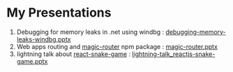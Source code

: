 My Presentations
==============

 1. Debugging for memory leaks in .net using windbg : [debugging-memory-leaks-windbg.pptx](https://github.com/benhurdavies/presentations/blob/master/debugging-memory-leaks-windbg.pptx)
 2. Web apps routing and [magic-router](https://github.com/benhurdavies/magic-router) npm package : [magic-router.pptx](https://github.com/benhurdavies/presentations/blob/master/magic-router.pptx)
 3. lightning talk about [react-snake-game](https://github.com/benhurdavies/react-snake-game) : [lightning-talk_reactjs-snake-game.pptx](https://github.com/benhurdavies/presentations/blob/master/lightning-talk_reactjs-snake-game.pptx)
